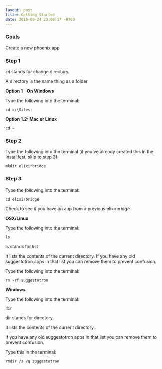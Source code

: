 ```yaml
---
layout: post
title: Getting Started
date: 2016-09-24 23:08:17 -0700
---
```



### Goals

Create a new phoenix app


### Step 1

`cd` stands for change directory.

A directory is the same thing as a folder.

**Option 1 - On Windows**

Type the following into the terminal:

```
cd c:\Sites
```

**Option 1.2: Mac or Linux**

```
cd ~
```

### Step 2


Type the following into the terminal (if you've already created this in the Installfest, skip to step 3):

```
mkdir elixirbridge
```

### Step 3

Type the following into the terminal:

```
cd elixirbridge
```

Check to see if you have an app from a previous elixirbridge

**OSX/Linux**

Type the following into the terminal:

```
ls
```

ls stands for list


It lists the contents of the current directory. If you have any old suggestotron apps in that list you can remove them
to prevent confusion.

Type the following into the terminal:

```
rm -rf suggestotron
```


**Windows**

Type the following into the terminal:

```
dir
```

dir stands for directory.   


It lists the contents of the current directory.

If you have any old suggestotron apps in that list you can remove them
to prevent confusion.

Type this in the terminal:

```
rmdir /s /q suggestotron
```
